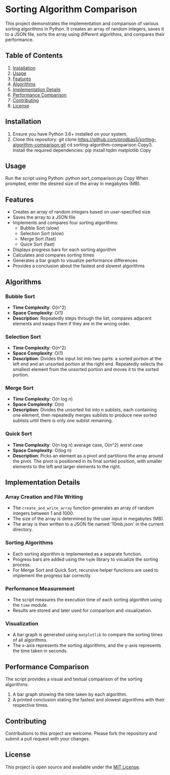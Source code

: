 # Sorting Algorithm Comparison

This project demonstrates the implementation and comparison of various sorting algorithms in Python. It creates an array of random integers, saves it to a JSON file, sorts the array using different algorithms, and compares their performance.

## Table of Contents

1. [Installation](#installation)
2. [Usage](#usage)
3. [Features](#features)
4. [Algorithms](#algorithms)
5. [Implementation Details](#implementation-details)
6. [Performance Comparison](#performance-comparison)
7. [Contributing](#contributing)
8. [License](#license)

## Installation

1. Ensure you have Python 3.6+ installed on your system.
2. Clone this repository:
git clone https://github.com/prodbas5/sorting-algorithm-comparison.git
cd sorting-algorithm-comparison
Copy3. Install the required dependencies:
pip install tqdm matplotlib
Copy
## Usage

Run the script using Python:
python sort_comparison.py
Copy
When prompted, enter the desired size of the array in megabytes (MB).

## Features

- Creates an array of random integers based on user-specified size
- Saves the array to a JSON file
- Implements and compares four sorting algorithms:
  - Bubble Sort (slow)
  - Selection Sort (slow)
  - Merge Sort (fast)
  - Quick Sort (fast)
- Displays progress bars for each sorting algorithm
- Calculates and compares sorting times
- Generates a bar graph to visualize performance differences
- Provides a conclusion about the fastest and slowest algorithms

## Algorithms

### Bubble Sort

- **Time Complexity**: O(n^2)
- **Space Complexity**: O(1)
- **Description**: Repeatedly steps through the list, compares adjacent elements and swaps them if they are in the wrong order.

### Selection Sort

- **Time Complexity**: O(n^2)
- **Space Complexity**: O(1)
- **Description**: Divides the input list into two parts: a sorted portion at the left end and an unsorted portion at the right end. Repeatedly selects the smallest element from the unsorted portion and moves it to the sorted portion.

### Merge Sort

- **Time Complexity**: O(n log n)
- **Space Complexity**: O(n)
- **Description**: Divides the unsorted list into n sublists, each containing one element, then repeatedly merges sublists to produce new sorted sublists until there is only one sublist remaining.

### Quick Sort

- **Time Complexity**: O(n log n) average case, O(n^2) worst case
- **Space Complexity**: O(log n)
- **Description**: Picks an element as a pivot and partitions the array around the pivot. The pivot is positioned in its final sorted position, with smaller elements to the left and larger elements to the right.

## Implementation Details

### Array Creation and File Writing

- The `create_and_write_array` function generates an array of random integers between 1 and 1000.
- The size of the array is determined by the user input in megabytes (MB).
- The array is then written to a JSON file named '10mb.json' in the current directory.

### Sorting Algorithms

- Each sorting algorithm is implemented as a separate function.
- Progress bars are added using the `tqdm` library to visualize the sorting process.
- For Merge Sort and Quick Sort, recursive helper functions are used to implement the progress bar correctly.

### Performance Measurement

- The script measures the execution time of each sorting algorithm using the `time` module.
- Results are stored and later used for comparison and visualization.

### Visualization

- A bar graph is generated using `matplotlib` to compare the sorting times of all algorithms.
- The x-axis represents the sorting algorithms, and the y-axis represents the time taken in seconds.

## Performance Comparison

The script provides a visual and textual comparison of the sorting algorithms:

1. A bar graph showing the time taken by each algorithm.
2. A printed conclusion stating the fastest and slowest algorithms with their respective times.

## Contributing

Contributions to this project are welcome. Please fork the repository and submit a pull request with your changes.

## License

This project is open source and available under the [MIT License](LICENSE).
